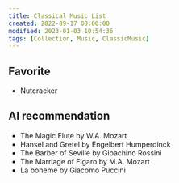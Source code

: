 ```yaml
---
title: Classical Music List
created: 2022-09-17 00:00:00
modified: 2023-01-03 10:54:36
tags: [Collection, Music, ClassicMusic]
---
```


## Favorite

- Nutcracker

## AI recommendation

- The Magic Flute by W.A. Mozart
- Hansel and Gretel by Engelbert Humperdinck
- The Barber of Seville by Gioachino Rossini
- The Marriage of Figaro by M.A. Mozart
- La boheme by Giacomo Puccini
